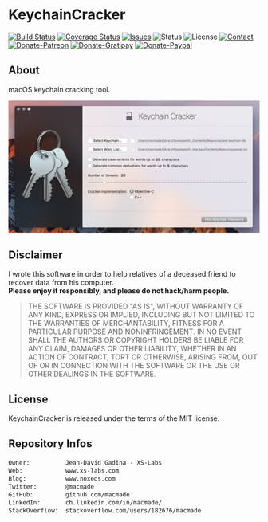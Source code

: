 KeychainCracker
===============

[![Build Status](https://img.shields.io/travis/macmade/KeychainCracker.svg?branch=master&style=flat)](https://travis-ci.org/macmade/KeychainCracker)
[![Coverage Status](https://img.shields.io/coveralls/macmade/KeychainCracker.svg?branch=master&style=flat)](https://coveralls.io/r/macmade/KeychainCracker?branch=master)
[![Issues](http://img.shields.io/github/issues/macmade/KeychainCracker.svg?style=flat)](https://github.com/macmade/KeychainCracker/issues)
![Status](https://img.shields.io/badge/status-active-brightgreen.svg?style=flat)
![License](https://img.shields.io/badge/license-mit-brightgreen.svg?style=flat)
[![Contact](https://img.shields.io/badge/contact-@macmade-blue.svg?style=flat)](https://twitter.com/macmade)  
[![Donate-Patreon](https://img.shields.io/badge/donate-patreon-yellow.svg?style=flat)](https://patreon.com/macmade)
[![Donate-Gratipay](https://img.shields.io/badge/donate-gratipay-yellow.svg?style=flat)](https://www.gratipay.com/macmade)
[![Donate-Paypal](https://img.shields.io/badge/donate-paypal-yellow.svg?style=flat)](https://paypal.me/xslabs)

About
-----

macOS keychain cracking tool.

![Cracker](Assets/Cracker.png "Cracker")

Disclaimer
----------

I wrote this software in order to help relatives of a deceased friend to recover data from his computer.  
**Please enjoy it responsibly, and please do not hack/harm people.**  

>  THE SOFTWARE IS PROVIDED "AS IS", WITHOUT WARRANTY OF ANY KIND, EXPRESS OR
> IMPLIED, INCLUDING BUT NOT LIMITED TO THE WARRANTIES OF MERCHANTABILITY,
> FITNESS FOR A PARTICULAR PURPOSE AND NONINFRINGEMENT. IN NO EVENT SHALL THE
> AUTHORS OR COPYRIGHT HOLDERS BE LIABLE FOR ANY CLAIM, DAMAGES OR OTHER
> LIABILITY, WHETHER IN AN ACTION OF CONTRACT, TORT OR OTHERWISE, ARISING FROM,
> OUT OF OR IN CONNECTION WITH THE SOFTWARE OR THE USE OR OTHER DEALINGS IN
> THE SOFTWARE.

License
-------

KeychainCracker is released under the terms of the MIT license.

Repository Infos
----------------

    Owner:          Jean-David Gadina - XS-Labs
    Web:            www.xs-labs.com
    Blog:           www.noxeos.com
    Twitter:        @macmade
    GitHub:         github.com/macmade
    LinkedIn:       ch.linkedin.com/in/macmade/
    StackOverflow:  stackoverflow.com/users/182676/macmade
